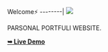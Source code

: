 Welcome⚡
--------|
![](https://media.tenor.com/iVCiM9W7cvYAAAAd/welcome.gif)

PARSONAL PORTFULI WEBSITE.

<a href="https://u7p4l-in.github.io"><strong>➥ Live Demo</strong></a>
